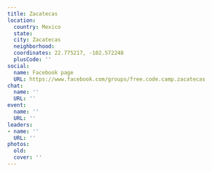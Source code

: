 ```yaml
---
title: Zacatecas
location:
  country: Mexico
  state: 
  city: Zacatecas
  neighborhood: 
  coordinates: 22.775217, -102.572248
  plusCode: ''
social:
  name: Facebook page
  URL: https://www.facebook.com/groups/free.code.camp.zacatecas
chat:
  name: ''
  URL: ''
event:
  name: ''
  URL: ''
leaders:
- name: ''
  URL: ''
photos:
  old: 
  cover: ''
---
```

